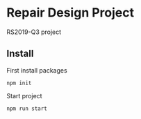 # Repair Design Project

RS2019-Q3 project

## Install

First install packages

```
npm init
```

Start project

```
npm run start
```

